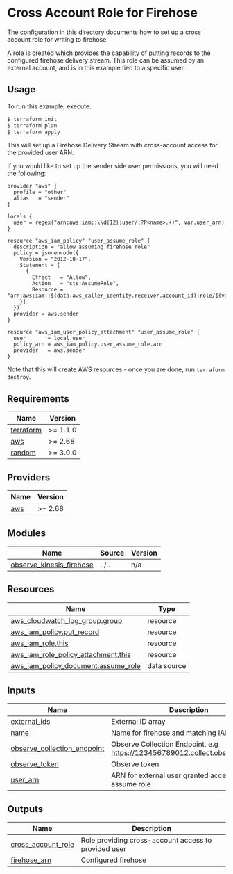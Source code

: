 # Cross Account Role for Firehose

The configuration in this directory documents how to set up a cross account role for writing to firehose.

A role is created which provides the capability of putting records to the
configured firehose delivery stream. This role can be assumed by an external
account, and is in this example tied to a specific user.

## Usage

To run this example, execute:

```bash
$ terraform init
$ terraform plan
$ terraform apply
```

This will set up a Firehose Delivery Stream with cross-account access for the provided user ARN.

If you would like to set up the sender side user permissions, you will need the following:

```
provider "aws" {
  profile = "other"
  alias   = "sender"
}

locals {
  user = regex("arn:aws:iam::\\d{12}:user/(?P<name>.+)", var.user_arn)
}

resource "aws_iam_policy" "user_assume_role" {
  description = "allow assuming firehose role"
  policy = jsonencode({
    Version = "2012-10-17",
    Statement = [
      {
        Effect   = "Allow",
        Action   = "sts:AssumeRole",
        Resource = "arn:aws:iam::${data.aws_caller_identity.receiver.account_id}:role/${var.name}"
    }]
  })
  provider = aws.sender
}

resource "aws_iam_user_policy_attachment" "user_assume_role" {
  user       = local.user
  policy_arn = aws_iam_policy.user_assume_role.arn
  provider   = aws.sender
}
```

Note that this will create AWS resources - once you are done, run `terraform destroy`.

<!-- BEGINNING OF PRE-COMMIT-TERRAFORM DOCS HOOK -->
## Requirements

| Name | Version |
|------|---------|
| <a name="requirement_terraform"></a> [terraform](#requirement\_terraform) | >= 1.1.0 |
| <a name="requirement_aws"></a> [aws](#requirement\_aws) | >= 2.68 |
| <a name="requirement_random"></a> [random](#requirement\_random) | >= 3.0.0 |

## Providers

| Name | Version |
|------|---------|
| <a name="provider_aws"></a> [aws](#provider\_aws) | >= 2.68 |

## Modules

| Name | Source | Version |
|------|--------|---------|
| <a name="module_observe_kinesis_firehose"></a> [observe\_kinesis\_firehose](#module\_observe\_kinesis\_firehose) | ../.. | n/a |

## Resources

| Name | Type |
|------|------|
| [aws_cloudwatch_log_group.group](https://registry.terraform.io/providers/hashicorp/aws/latest/docs/resources/cloudwatch_log_group) | resource |
| [aws_iam_policy.put_record](https://registry.terraform.io/providers/hashicorp/aws/latest/docs/resources/iam_policy) | resource |
| [aws_iam_role.this](https://registry.terraform.io/providers/hashicorp/aws/latest/docs/resources/iam_role) | resource |
| [aws_iam_role_policy_attachment.this](https://registry.terraform.io/providers/hashicorp/aws/latest/docs/resources/iam_role_policy_attachment) | resource |
| [aws_iam_policy_document.assume_role](https://registry.terraform.io/providers/hashicorp/aws/latest/docs/data-sources/iam_policy_document) | data source |

## Inputs

| Name | Description | Type | Default | Required |
|------|-------------|------|---------|:--------:|
| <a name="input_external_ids"></a> [external\_ids](#input\_external\_ids) | External ID array | `list(string)` | `null` | no |
| <a name="input_name"></a> [name](#input\_name) | Name for firehose and matching IAM role | `string` | n/a | yes |
| <a name="input_observe_collection_endpoint"></a> [observe\_collection\_endpoint](#input\_observe\_collection\_endpoint) | Observe Collection Endpoint, e.g https://123456789012.collect.observeinc.com | `string` | n/a | yes |
| <a name="input_observe_token"></a> [observe\_token](#input\_observe\_token) | Observe token | `string` | n/a | yes |
| <a name="input_user_arn"></a> [user\_arn](#input\_user\_arn) | ARN for external user granted access to assume role | `string` | n/a | yes |

## Outputs

| Name | Description |
|------|-------------|
| <a name="output_cross_account_role"></a> [cross\_account\_role](#output\_cross\_account\_role) | Role providing cross-account access to provided user |
| <a name="output_firehose_arn"></a> [firehose\_arn](#output\_firehose\_arn) | Configured firehose |
<!-- END OF PRE-COMMIT-TERRAFORM DOCS HOOK -->
